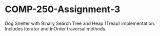 # COMP-250-Assignment-3
Dog Shelter with Binary Search Tree and Heap (Treap) implementation. Includes Iterator and InOrder traversal methods.
